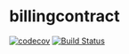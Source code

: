 # billingcontract

[![codecov](https://codecov.io/gh/wesjordan/billingcontract/branch/master/graph/badge.svg)](https://codecov.io/gh/wesjordan/billingcontract) [![Build Status](https://travis-ci.org/wesjordan/billingcontract.svg?branch=master)](https://travis-ci.org/wesjordan/billingcontract)
